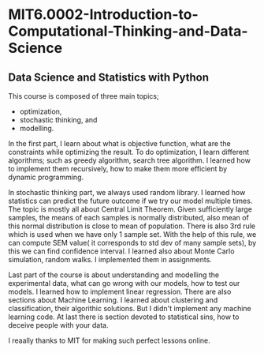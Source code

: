 # MIT6.0002-Introduction-to-Computational-Thinking-and-Data-Science

## Data Science and Statistics with Python
  
This course is composed of three main topics; 
* optimization, 
* stochastic thinking, and 
* modelling. 

In the first part, I learn about what is objective function, what are the constraints while optimizing the result. To do optimization, I learn different algorithms; such as greedy algorithm, search tree algorithm. I learned how to implement them recursively, how to make them more efficient by dynamic programming.
  
In stochastic thinking part, we always used random library. I learned how statistics can predict the future outcome if we try our model multiple times. The topic is mostly all about Central Limit Theorem. Given sufficiently large samples, the means of each samples is normally distributed, also mean of this normal distribution is close to mean of population. There is also 3rd rule which is used when we have only 1 sample set. With the help of this rule, we can compute SEM value( it corresponds to std dev of many sample sets), by this we can find confidence interval. I learned also about Monte Carlo simulation, random walks. I implemented them in assignments.
  
Last part of the course is about understanding and modelling the experimental data, what can go wrong with our models, how to test our models. I learned how to implement linear regression. There are also sections about Machine Learning. I learned about clustering and classification, their algorithic solutions. But I didn't implement any machine learning code. At last there is section devoted to statistical sins, how to deceive people with your data.
  
I reaally thanks to MIT for making such perfect lessons online.
